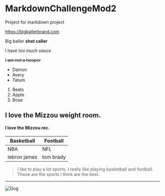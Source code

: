# MarkdownChallengeMod2
Project for markdown project

<https://bigballerbrand.com>

Big baller **shot caller**

I have *too much sauce*

~~I am not a hooper~~

- Damon
- Avery
- Tatum

1. Beats
2. Apple
3. Bose

## I love the Mizzou weight room.

#### I love the Mizzou rec.

| Basketball | Football |
| ------- | ----- |
| NBA | NFL |
| lebron james | tom brady |

> I like to play a lot sports.
> I really like playing basketball and football.
> These are the sports I think are the best.
______________________________________________________________________________

![Dog](https://boygeniusreport.files.wordpress.com/2016/11/puppy-dog.jpg?quality=98&strip=all)
